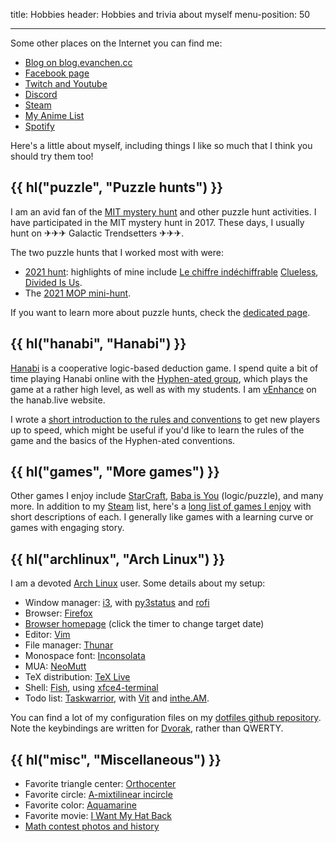 title: Hobbies
header: Hobbies and trivia about myself
menu-position: 50

---

Some other places on the Internet you can find me:

- [Blog on blog.evanchen.cc](https://blog.evanchen.cc)
- [Facebook page](https://facebook.com/evanchenmath/)
- [Twitch and Youtube](videos.html)
- [Discord](discord.html)
- [Steam][steam]
- [My Anime List](https://myanimelist.net/animelist/v_Enhance)
- [Spotify](https://open.spotify.com/user/31ligpcn22uiybn6wwrfrouklsxq/playlists)

Here's a little about myself,
including things I like so much that
I think you should try them too!

## {{ hl("puzzle", "Puzzle hunts") }}

I am an avid fan of the
[MIT mystery hunt](http://web.mit.edu/puzzle/www/huntsbyyear.html)
and other puzzle hunt activities.
I have participated in the MIT mystery hunt in 2017.
These days, I usually hunt on  ✈✈✈ Galactic Trendsetters ✈✈✈.

The two puzzle hunts that I worked most with were:

- [2021 hunt](https://perpendicular.institute/):
	highlights of mine include
	[Le chiffre indéchiffrable](https://perpendicular.institute/puzzle/le-chiffre-indéchiffrable/)
	[Clueless](https://perpendicular.institute/puzzle/clueless/),
	[Divided Is Us](https://perpendicular.institute/puzzle/divided-is-us/).
- The [2021 MOP mini-hunt](mop/2021.html).

If you want to learn more about puzzle hunts,
check the [dedicated page](puzzlehunt.html).

## {{ hl("hanabi", "Hanabi") }}

[Hanabi](https://en.wikipedia.org/wiki/Hanabi_\(card_game\))
is a cooperative logic-based deduction game.
I spend quite a bit of time playing Hanabi online with the
[Hyphen-ated group](https://github.com/Zamiell/hanabi-conventions),
which plays the game at a rather high level,
as well as with my students.
I am [vEnhance](https://hanab.live/scores/vEnhance) on the hanab.live website.

I wrote a
[short introduction to the rules and conventions](https://tinyurl.com/hanabi-evan-intro)
to get new players up to speed,
which might be useful if you'd like to learn the rules of the game
and the basics of the Hyphen-ated conventions.

## {{ hl("games", "More games") }}

Other games I enjoy include
[StarCraft](https://en.wikipedia.org/wiki/StarCraft_II:_Legacy_of_the_Void),
[Baba is You](https://hempuli.itch.io/baba) (logic/puzzle),
and many more.
In addition to my [Steam][steam] list,
here's a [long list of games I enjoy](games.html)
with short descriptions of each.
I generally like games with a learning curve or
games with engaging story.

## {{ hl("archlinux", "Arch Linux") }}

I am a devoted [Arch Linux](https://www.archlinux.org/) user.
Some details about my setup:

- Window manager: [i3](https://i3wm.org/),
  with [py3status](https://py3status.readthedocs.io/en/latest/index.html)
  and [rofi](https://github.com/davatorium/rofiO)
- Browser: [Firefox](https://www.mozilla.org/en-US/firefox/new/)
- [Browser homepage](static/browser-homepage.html)
  (click the timer to change target date)
- Editor: [Vim](https://www.vim.org/)
- File manager: [Thunar](https://en.wikipedia.org/wiki/Thunar)
- Monospace font: [Inconsolata](https://en.wikipedia.org/wiki/Inconsolata)
- MUA: [NeoMutt](https://neomutt.org/)
- TeX distribution: [TeX Live](https://tug.org/texlive/)
- Shell: [Fish](http://fishshell.com/),
  using [xfce4-terminal](https://docs.xfce.org/apps/xfce4-terminal/start)
- Todo list: [Taskwarrior](https://taskwarrior.org/),
  with [Vit](https://github.com/vit-project/vit) and [inthe.AM](https://inthe.am/).

You can find a lot of my configuration files on my
[dotfiles github repository](https://github.com/vEnhance/dotfiles).
Note the keybindings are written for
[Dvorak](https://en.wikipedia.org/wiki/Dvorak_Simplified_Keyboard),
rather than QWERTY.

## {{ hl("misc", "Miscellaneous") }}

- Favorite triangle center: [Orthocenter][orthocenter]
- Favorite circle: [A-mixtilinear incircle][mixt]
- Favorite color: [Aquamarine][aquamarine]
- Favorite movie: [I Want My Hat Back][hat]
- [Math contest photos and history](myscores.html)

[orthocenter]: https://mathworld.wolfram.com/Orthocenter.html
[mixt]: https://mathworld.wolfram.com/MixtilinearIncircles.html
[aquamarine]: https://en.wikipedia.org/wiki/Aquamarine_(color)
[steam]: https://steamcommunity.com/id/vEnhance/games/?tab=all
[hat]: https://therokuchannel.roku.com/watch/da5735d2ddde5f68bc485507e29bdb1e

